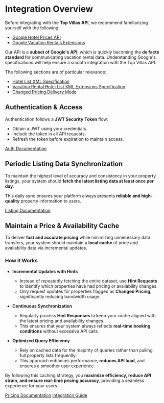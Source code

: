 # Integration Overview

Before integrating with the **Top Villas API**, we recommend familiarizing yourself with the following:  

- [Google Hotel Prices API](https://developers.google.com/hotels/hotel-prices)  
- [Google Vacation Rentals Extensions](https://developers.google.com/hotels/vacation-rentals/dev-guide/onboarding)  

Our API is a **subset of Google's API**, which is quickly becoming the **de facto standard** for communicating vacation rental data. Understanding Google's specifications will help ensure a smooth integration with the Top Villas API.  

The following sections are of particular relevance:

- [Hotel List XML Specification](https://developers.google.com/hotels/hotel-prices/dev-guide/hlf)
- [Vacation Rental Hotel List XML Extensions Specification](https://developers.google.com/hotels/vacation-rentals/dev-guide/vr-attributes)
- [Changed Pricing Delivery Mode](https://developers.google.com/hotels/hotel-prices/dev-guide/delivery-mode#hints)

## Authentication & Access

Authentication follows a **JWT Security Token** flow:  

- Obtain a JWT using your credentials.  
- Include the token in all API requests.  
- Refresh the token before expiration to maintain access.

[Auth Documentation](./auth.md)

## **Periodic Listing Data Synchronization**  

To maintain the highest level of accuracy and consistency in your property listings, your system should **fetch the latest listing data at least once per day**.  

This daily sync ensures your platform always presents **reliable and high-quality** property information to users.

[Listing Documentation](./listing.md)

## **Maintain a Price & Availability Cache**  

To deliver **fast and accurate pricing** while minimizing unnecessary data transfers, your system should maintain a **local cache** of price and availability data via incremental updates.  

### How It Works

- **Incremental Updates with Hints**  
  - Instead of repeatedly fetching the entire dataset, use **Hint Requests** to identify which properties have had pricing or availability changes.  
  - Only request updates for properties flagged as **Changed Pricing**, significantly reducing bandwidth usage.  

- **Continuous Synchronization**  
  - Regularly process **Hint Responses** to keep your cache aligned with the latest pricing and availability changes.  
  - This ensures that your system always reflects **real-time booking conditions** without excessive API calls.  

- **Optimized Query Efficiency**  
  - Rely on cached data for the majority of queries rather than pulling full property lists frequently.  
  - This approach enhances performance, **reduces API load**, and ensures a smoother user experience.  

By following this caching strategy, you **maximize efficiency, reduce API strain, and ensure real-time pricing accuracy**, providing a seamless experience for your users.

[Pricing Documentation](./pricing.md)
[Integration Guide](./guide.md)
